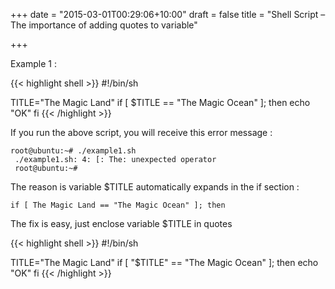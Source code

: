 +++
date = "2015-03-01T00:29:06+10:00"
draft = false
title = "Shell Script – The importance of adding quotes to variable"

+++

Example 1 :

{{< highlight shell >}}
#!/bin/sh

TITLE="The Magic Land"
if [ $TITLE == "The Magic Ocean" ]; then
   echo "OK"
fi
{{< /highlight >}}

If you run the above script, you will receive this error message :

```
root@ubuntu:~# ./example1.sh
 ./example1.sh: 4: [: The: unexpected operator
 root@ubuntu:~#
```

The reason is variable $TITLE automatically expands in the if section :

```
if [ The Magic Land == "The Magic Ocean" ]; then
```

The fix is easy, just enclose variable $TITLE in quotes

{{< highlight shell >}}
#!/bin/sh

TITLE="The Magic Land"
if [ "$TITLE" == "The Magic Ocean" ]; then
   echo "OK"
fi
{{< /highlight >}}